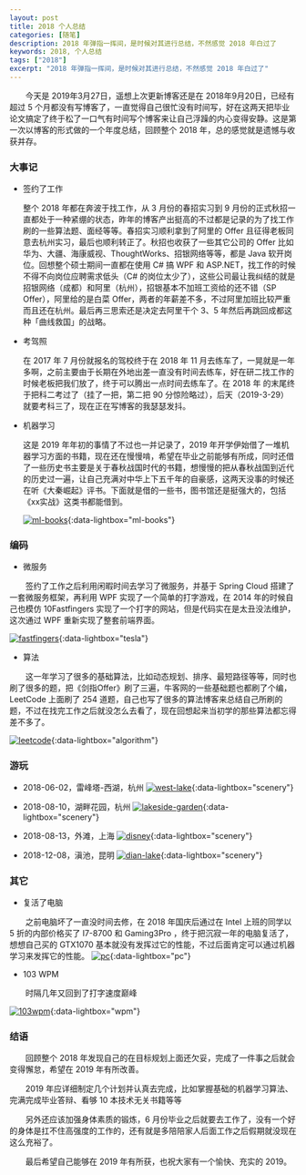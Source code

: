 ```yaml
---
layout: post
title: 2018 个人总结
categories: [随笔]
description: 2018 年弹指一挥间，是时候对其进行总结，不然感觉 2018 年白过了
keywords: 2018, 个人总结
tags: ["2018"]
excerpt: "2018 年弹指一挥间，是时候对其进行总结，不然感觉 2018 年白过了"
---
```


　　今天是 2019年3月27日，遥想上次更新博客还是在 2018年9月20日，已经有超过 5 个月都没有写博客了，一直觉得自己很忙没有时间写，好在这两天把毕业论文搞定了终于松了一口气有时间写个博客来让自己浮躁的内心变得安静。这是第一次以博客的形式做的一个年度总结，回顾整个 2018 年，总的感觉就是遗憾与收获并存。

### 大事记
* 签约了工作

    整个 2018 年都在奔波于找工作，从 3 月份的春招实习到 9 月份的正式秋招一直都处于一种紧绷的状态，昨年的博客产出挺高的不过都是记录的为了找工作刷的一些算法题、面经等等。春招实习顺利拿到了阿里的 Offer 且征得老板同意去杭州实习，最后也顺利转正了。秋招也收获了一些其它公司的 Offer 比如 华为、大疆、海康威视、ThoughtWorks、招银网络等等，都是 Java 软开岗位。回想整个硕士期间一直都在使用 C# 搞 WPF 和 ASP.NET，找工作的时候不得不向岗位应聘需求低头（C# 的岗位太少了），这些公司最让我纠结的就是招银网络（成都）和阿里（杭州），招银基本不加班工资给的还不错（SP Offer），阿里给的是白菜 Offer，两者的年薪差不多，不过阿里加班比较严重而且还在杭州。最后再三思索还是决定去阿里干个 3、5 年然后再跳回成都这种「曲线救国」的战略。

* 考驾照

    在 2017 年 7 月份就报名的驾校终于在 2018 年 11 月去练车了，一晃就是一年多啊，之前主要由于长期在外地出差一直没有时间去练车，好在研二找工作的时候老板把我们放了，终于可以腾出一点时间去练车了。在 2018 年 的末尾终于把科二考过了（挂了一把，第二把 90 分惊险略过），后天（2019-3-29）就要考科三了，现在正在写博客的我瑟瑟发抖。

* 机器学习

    这是 2019 年年初的事情了不过也一并记录了，2019 年开学伊始借了一堆机器学习方面的书籍，现在还在慢慢啃，希望在毕业之前能够有所成，同时还借了一些历史书主要是关于春秋战国时代的书籍，想慢慢的把从春秋战国到近代的历史过一遍，让自己充满对中华上下五千年的自豪感，这两天没事的时候还在听《大秦崛起》评书。下面就是借的一些书，图书馆还是挺强大的，包括《xx实战》这类书都能借到。

    [![ml-books][img1]][img1]{:data-lightbox="ml-books"}



### 编码
* 微服务

　　签约了工作之后利用闲暇时间去学习了微服务，并基于 Spring Cloud 搭建了一套微服务框架，再利用 WPF 实现了一个简单的打字游戏，在 2014 年的时候自己也模仿 10Fastfingers 实现了一个打字的网站，但是代码实在是太丑没法维护，这次通过 WPF 重新实现了整套前端界面。

[![fastfingers][img6]][img6]{:data-lightbox="tesla"}

* 算法

　　这一年学习了很多的基础算法，比如动态规划、排序、最短路径等等，同时也刷了很多的题，把《剑指Offer》刷了三遍，牛客网的一些基础题也都刷了个编，LeetCode 上面刷了 254 道题，自己也写了很多的算法博客来总结自己所刷的题，不过在找完工作之后就没怎么去看了，现在回想起来当初学的那些算法都忘得差不多了。

[![leetcode][img8]][img6]{:data-lightbox="algorithm"}

### 游玩
* 2018-06-02，雷峰塔-西湖，杭州
    [![west-lake][img2]][img2]{:data-lightbox="scenery"}

* 2018-08-10，湖畔花园，杭州
    [![lakeside-garden][img3]][img3]{:data-lightbox="scenery"}

* 2018-08-13，外滩，上海
    [![disney][img11]][img11]{:data-lightbox="scenery"}

* 2018-12-08，滇池，昆明
    [![dian-lake][img5]][img5]{:data-lightbox="scenery"}

### 其它
* 复活了电脑

　　之前电脑坏了一直没时间去修，在 2018 年国庆后通过在 Intel 上班的同学以 5 折的内部价格买了 I7-8700 和 Gaming3Pro ，终于把沉寂一年的电脑复活了，想想自己买的 GTX1070 基本就没有发挥过它的性能，不过后面肯定可以通过机器学习来发挥它的性能。
   [![pc][img9]][img9]{:data-lightbox="pc"}

* 103 WPM

　　时隔几年又回到了打字速度巅峰

   [![103wpm][img10]][img10]{:data-lightbox="wpm"}


### 结语
　　回顾整个 2018 年发现自己的在目标规划上面还欠妥，完成了一件事之后就会变得懈怠，希望在 2019 年有所改善。

　　2019 年应详细制定几个计划并认真去完成，比如掌握基础的机器学习算法、完满完成毕业答辩、看够 10 本技术无关书籍等等

　　另外还应该加强身体素质的锻炼，6 月份毕业之后就要去工作了，没有一个好的身体是扛不住高强度的工作的，还有就是多陪陪家人后面工作之后假期就没现在这么充裕了。

　　最后希望自己能够在 2019 年有所获，也祝大家有一个愉快、充实的 2019。

[img1]: /images/post/essay/ml-books.jpg
[img2]: /images/post/essay/west-lake.jpg
[img3]: /images/post/essay/lakeside-garden.jpg
[img4]: /images/post/essay/disney.jpg
[img5]: /images/post/essay/dian-lake.jpg
[img6]: /images/post/essay/fastfingers.jpg
[img7]: /images/post/essay/tesla-wpf-login.jpg
[img8]: /images/post/essay/leetcode-session.jpg
[img9]: /images/post/essay/my-pc.jpg
[img10]: /images/post/essay/103-wpm.jpg
[img11]: /images/post/essay/shanghai.jpg